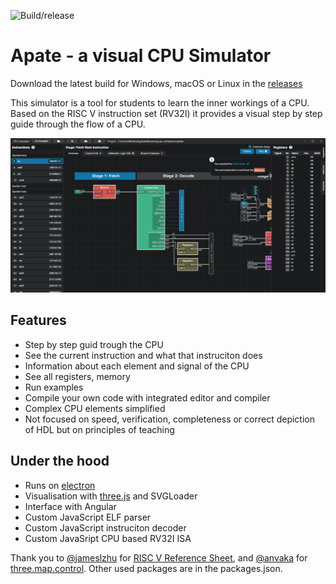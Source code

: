 ![Build/release](https://github.com/gafert/Apate/workflows/Build/release/badge.svg)

# Apate - a visual CPU Simulator

Download the latest build for Windows, macOS or Linux in the [releases](https://github.com/gafert/Apate/releases) 

This simulator is a tool for students to learn the inner workings of a CPU. Based on the RISC V instruction set (RV32I) it provides a visual step by step guide through the flow of a CPU. 

![Screenshot](https://github.com/gafert/Apate/blob/master/res/apate.png?raw=true)

## Features

* Step by step guid trough the CPU
* See the current instruction and what that instruciton does
* Information about each element and signal of the CPU
* See all registers, memory
* Run examples
* Compile your own code with integrated editor and compiler
* Complex CPU elements simplified
* Not focused on speed, verification, completeness or correct depiction of HDL but on principles of teaching

## Under the hood

* Runs on [electron](https://www.electronjs.org/)
* Visualisation with [three.js](https://github.com/mrdoob/three.js) and SVGLoader
* Interface with Angular
* Custom JavaScript ELF parser
* Custom JavaScript instruciton decoder
* Custom JavaSript CPU based RV32I ISA


Thank you to [@jameslzhu](https://github.com/jameslzhu) for [RISC V Reference Sheet](https://github.com/jameslzhu/riscv-card), and [@anvaka](https://github.com/anvaka) for [three.map.control](https://github.com/anvaka/three.map.control). Other used packages are in the packages.json.






